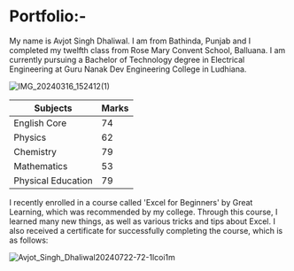 # Portfolio:-
My name is Avjot Singh Dhaliwal. I am from Bathinda, Punjab and I completed my twelfth class from Rose Mary Convent School, Balluana. I am currently pursuing a Bachelor of Technology degree in Electrical Engineering at Guru Nanak Dev Engineering College in Ludhiana.

![IMG_20240316_152412(1)](https://github.com/user-attachments/assets/8168bce1-4412-4eb0-b976-d72f93d60dea)

|Subjects|Marks|
|--------|-----|
|English Core|74|
|Physics|62|
|Chemistry|79|
|Mathematics|53|
|Physical Education|79|

I recently enrolled in a course called 'Excel for Beginners' by Great Learning, which was recommended by my college. Through this course, I learned many new things, as well as various tricks and tips about Excel. I also received a certificate for successfully completing the course, which is as follows:

![Avjot_Singh_Dhaliwal20240722-72-1lcoi1m](https://github.com/user-attachments/assets/c92019f9-b258-41ec-9f28-ccd8c6e61772)




